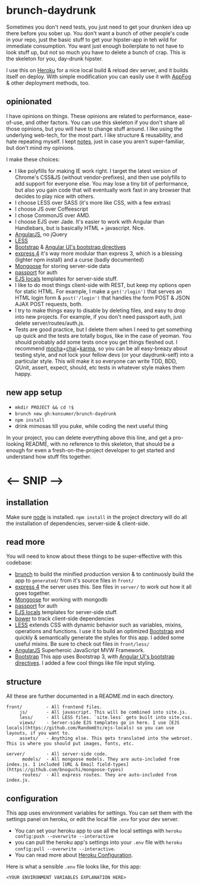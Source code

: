 # brunch-daydrunk

Sometimes you don't need tests, you just need to get your drunken idea up there before you sober up. You don't want a bunch of other people's code in your repo, just the basic stuff to get your hipster-app in teh wild for immediate consumption. You want just enough boilerplate to not have to look stuff up, but not so much you have to delete a bunch of crap. This is the skeleton for you, day-drunk hipster.

I use this on [Heroku](http://www.heroku.com/) for a nice local build & reload dev server, and it builds itself on deploy. With simple modification you can easily use it with [AppFog](https://www.appfog.com/) & other deployment methods, too.

## opinionated

I have opinions on things. These opinions are related to performance, ease-of-use, and other factors. You can use this skeleton if you don't share all those opinions, but you will have to change stuff around. I like using the underlying web-tech, for the most part. I like structure & reusability, and hate repeating myself. I kept [notes](https://github.com/konsumer/brunch-daydrunk/wiki/Dev-Notes), just in case you aren't super-familiar, but don't mind my opinions.

I make these choices:

*  I like polyfills for making IE work right. I target the latest version of Chrome's CSS&JS (without vendor-prefixes), and then use polyfills to add support for everyone else. You may lose a tiny bit of performance, but also you gain code that will eventually work fast in any browser that decides to play nice with others.
*  I choose LESS over SASS (it's more like CSS, with a few extras)
*  I choose JS over Coffeescript
*  I chose CommonJS over AMD.
*  I choose EJS over Jade. It's easier to work with Angular than Handlebars, but is basically HTML + javascript. Nice.
*  [AngularJS](https://angularjs.org/), no jQuery
*  [LESS](http://lesscss.org/)
*  [Bootstrap](http://getbootstrap.com/) & [Angular UI's bootstrap directives](http://angular-ui.github.io/bootstrap/)
*  [express 4](http://expressjs.com/) it's way more modular than express 3, which is a blessing (lighter npm install) and a curse (badly documented)
*  [Mongoose](http://mongoosejs.com/) for storing server-side data
*  [passport](http://passportjs.org/) for auth
*  [EJS locals](https://github.com/RandomEtc/ejs-locals) templates for server-side stuff.
*  I like to do most things client-side with REST, but keep my options open for static HTML. For example, I make a `get('/login')` that serves an HTML login form & `post('/login')` that handles the form POST & JSON AJAX POST requests, both.
*  I try to make things easy to disable by deleting files, and easy to drop into new projects. For example, if you don't need passport auth, just delete server/routes/auth.js.
*  Tests are good practice, but I delete them when I need to get something up quick and the tests are totally bogus, like in the case of yeoman. You should probably add some tests once you get things fleshed out. I recommend [mocha](http://visionmedia.github.io/mocha/)+[chai](http://chaijs.com/)+[karma](http://karma-runner.github.io/), so you can be all easy-breazy about testing style, and not lock your fellow devs (or your daydrunk-self) into a particular style. This will make it so everyone can write TDD, BDD, QUnit, assert, expect, should, etc tests in whatever style makes them happy.

## new app setup

*  `mkdir PROJECT && cd !$`
*  `brunch new gh:konsumer/brunch-daydrunk`
*  `npm install`
*  drink mimosas till you puke, while coding the next useful thing

In your project, you can delete everything above this line, and get a pro-looking README, with no reference to this skeleton, that should be a enough for even a fresh-on-the-project developer to get started and understand how stuff fits together.

# <-- SNIP -->

## installation

Make sure [node](http://nodejs.org/) is installed. `npm install` in the project directory will do all the installation of dependencies, server-side & client-side.

## read more

You will need to know about these things to be super-effective with this codebase:

*  [brunch](http://brunch.io/) to build the minified production version & to continuosly build the app to `generated/` from it's source files in `front/`
*  [express 4](http://expressjs.com/) the server uses this. See files in `server/` to work out how it all goes together.
*  [Mongoose](http://mongoosejs.com/) for working with mongodb
*  [passport](http://passportjs.org/) for auth
*  [EJS locals](https://github.com/RandomEtc/ejs-locals) templates for server-side stuff.
*  [bower](http://bower.io/) to track client-side dependencies
*  [LESS](http://lesscss.org/) extends CSS with dynamic behavior such as variables, mixins, operations and functions. I use it to build an optimized [Bootstrap](http://getbootstrap.com/) and quickly & semantically generate the styles for this app.  I added some useful mixins. Be sure to check out files in `front/less/`
*  [AngularJS](https://angularjs.org/) Superheroic JavaScript MVW Framework.
*  [Bootstrap](http://getbootstrap.com/) This app uses Bootstrap 3, with [Angular UI's bootstrap directives](http://angular-ui.github.io/bootstrap/). I added a few cool things like file input styling.

## structure

All these are further documented in a README.md in each directory.

```
front/         - All frontend files.
	 js/       - All javascript. This will be combined into site.js.
	 less/     - All LESS files. `site.less` gets built into site.css.
	 views/    - Server-side EJS templates go in here. I use [EJS locals](https://github.com/RandomEtc/ejs-locals) so you can use layouts, if you want to.
	 assets/   - Anything else. This gets translated into the webroot. This is where you should put images, fonts, etc.

server/        - All server-side code.
	  models/  - All mongoose models. They are auto-included from index.js. I included [URL & Email field-types](https://github.com/bnoguchi/mongoose-types)
	  routes/  - All express routes. They are auto-included from index.js.
```

## configuration

This app uses environment variables for settings. You can set them with the settings panel on heroku, or edit the local file `.env` for your dev server.

*  You can set your heroku app to use all the local settings with `heroku config:push --overwrite --interactive`
*  you can pull the heroku app's settings into  your `.env` file with `heroku config:pull --overwrite --interactive`.
*  You can read more about [Heroku Configuration](https://devcenter.heroku.com/articles/config-vars).

Here is what a sensible `.env` file looks like, for this app:
```
<YOUR ENVIRONMENT VARIABLES EXPLANATION HERE>
```

